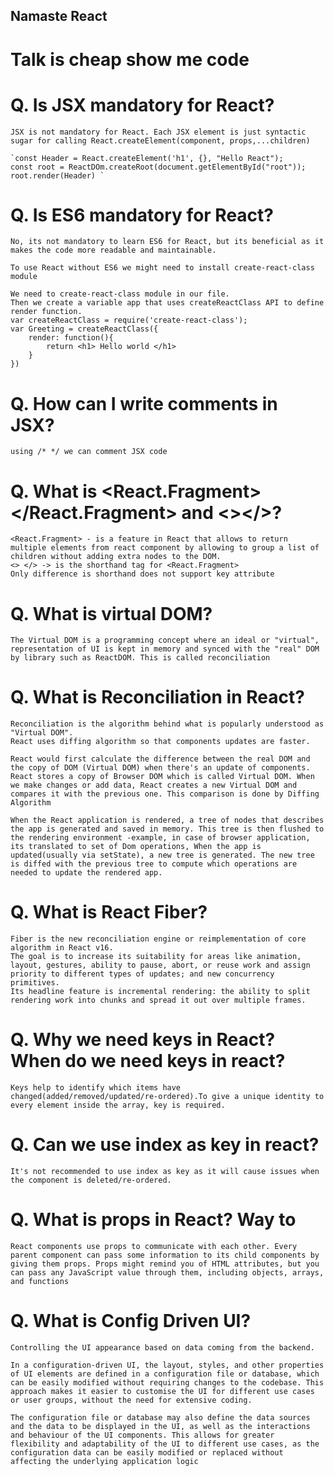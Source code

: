 ## Namaste React
# Talk is cheap show me code

# Q. Is JSX mandatory for React?
    JSX is not mandatory for React. Each JSX element is just syntactic sugar for calling React.createElement(component, props,...children)

    `const Header = React.createElement('h1', {}, "Hello React");
    const root = ReactDOm.createRoot(document.getElementById("root"));
    root.render(Header) `


# Q. Is ES6 mandatory for React?
    No, its not mandatory to learn ES6 for React, but its beneficial as it makes the code more readable and maintainable.

    To use React without ES6 we might need to install create-react-class module

    We need to create-react-class module in our file.
    Then we create a variable app that uses createReactClass API to define render function.
    var createReactClass = require('create-react-class');
    var Greeting = createReactClass({
        render: function(){
            return <h1> Hello world </h1>
        }
    })

# Q. How can I write comments in JSX?
    using /* */ we can comment JSX code

# Q. What is <React.Fragment></React.Fragment> and <></>?
    <React.Fragment> - is a feature in React that allows to return multiple elements from react component by allowing to group a list of children without adding extra nodes to the DOM.
    <> </> -> is the shorthand tag for <React.Fragment>
    Only difference is shorthand does not support key attribute

# Q. What is virtual DOM?
    The Virtual DOM is a programming concept where an ideal or "virtual", representation of UI is kept in memory and synced with the "real" DOM by library such as ReactDOM. This is called reconciliation

# Q. What is Reconciliation in React?
    Reconciliation is the algorithm behind what is popularly understood as "Virtual DOM".
    React uses diffing algorithm so that components updates are faster.
     
    React would first calculate the difference between the real DOM and the copy of DOM (Virtual DOM) when there's an update of components. React stores a copy of Browser DOM which is called Virtual DOM. When we make changes or add data, React creates a new Virtual DOM and compares it with the previous one. This comparison is done by Diffing Algorithm

    When the React application is rendered, a tree of nodes that describes the app is generated and saved in memory. This tree is then flushed to the rendering environment -example, in case of browser application, its translated to set of Dom operations, When the app is updated(usually via setState), a new tree is generated. The new tree is diffed with the previous tree to compute which operations are needed to update the rendered app.  

# Q. What is React Fiber?
    Fiber is the new reconciliation engine or reimplementation of core algorithm in React v16.
    The goal is to increase its suitability for areas like animation, layout, gestures, ability to pause, abort, or reuse work and assign priority to different types of updates; and new concurrency primitives. 
    Its headline feature is incremental rendering: the ability to split rendering work into chunks and spread it out over multiple frames.

# Q. Why we need keys in React? When do we need keys in react?
    Keys help to identify which items have changed(added/removed/updated/re-ordered).To give a unique identity to every element inside the array, key is required.

# Q. Can we use index as key in react?
    It's not recommended to use index as key as it will cause issues when the component is deleted/re-ordered.

# Q. What is props in React? Way to
    React components use props to communicate with each other. Every parent component can pass some information to its child components by giving them props. Props might remind you of HTML attributes, but you can pass any JavaScript value through them, including objects, arrays, and functions

# Q. What is Config Driven UI?
    Controlling the UI appearance based on data coming from the backend.

    In a configuration-driven UI, the layout, styles, and other properties of UI elements are defined in a configuration file or database, which can be easily modified without requiring changes to the codebase. This approach makes it easier to customise the UI for different use cases or user groups, without the need for extensive coding.

    The configuration file or database may also define the data sources and the data to be displayed in the UI, as well as the interactions and behaviour of the UI components. This allows for greater flexibility and adaptability of the UI to different use cases, as the configuration data can be easily modified or replaced without affecting the underlying application logic
